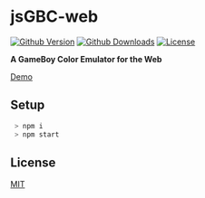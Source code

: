 # jsGBC-web

[![Github Version][gh-image]][gh-url]
[![Github Downloads][gh-downloads-image]][gh-downloads-url]
[![License][license-image]][license-url]

**A GameBoy Color Emulator for the Web**

[Demo](https://ardean.github.io/jsGBC-web/)

## Setup

```bash
 > npm i
 > npm start
```

## License

[MIT](LICENSE.md)

[gh-image]: https://img.shields.io/github/release/ardean/jsGBC-web.svg
[gh-url]: https://github.com/ardean/jsGBC-web
[gh-downloads-image]: https://img.shields.io/github/downloads/ardean/jsGBC-web/total.svg
[gh-downloads-url]: https://github.com/ardean/jsGBC-web
[license-image]: https://img.shields.io/npm/l/jsgbc.svg
[license-url]: LICENSE.md
